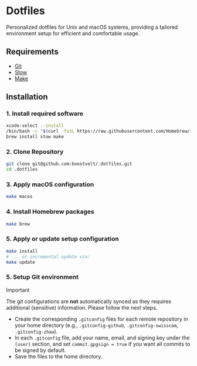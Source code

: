 # Dotfiles

Personalized dotfiles for Unix and macOS systems, providing a tailored environment setup for efficient and comfortable usage.

## Requirements

- [Git](https://git-scm.com/)
- [Stow](https://www.gnu.org/software/stow/)
- [Make](https://www.gnu.org/software/make/)

## Installation

### 1. Install required software

```sh
xcode-select --install
/bin/bash -c "$(curl -fsSL https://raw.githubusercontent.com/Homebrew/install/HEAD/install.sh)"
brew install stow make
```

### 2. Clone Repository

```sh
git clone git@github.com:boostvolt/.dotfiles.git
cd .dotfiles
```

### 3. Apply macOS configuration

```sh
make macos
```

### 4. Install Homebrew packages

```sh
make brew
```

### 5. Apply or update setup configuration

```sh
make install
# ... or incremental update via:
make update
```

### 5. Setup Git environment

> [!IMPORTANT]
> The git configurations are **not** automatically synced as they requires additional (sensitive) information. Please follow the next steps.

- Create the corresponding `.gitconfig` files for each remote repository in your home directory (e.g., `.gitconfig-github`, `.gitconfig-swisscom`, `.gitconfig-zhaw`).
- In each `.gitconfig` file, add your name, email, and signing key under the `[user]` section, and set `commit.gpgsign = true` if you want all commits to be signed by default.
- Save the files to the home directory.
